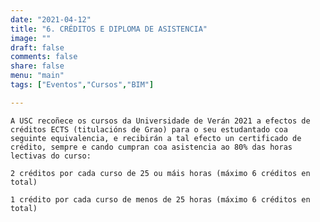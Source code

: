 ```yaml
---
date: "2021-04-12"
title: "6. CRÉDITOS E DIPLOMA DE ASISTENCIA"
image: ""
draft: false
comments: false
share: false
menu: "main"
tags: ["Eventos","Cursos","BIM"]

---
```



    A USC recoñece os cursos da Universidade de Verán 2021 a efectos de créditos ECTS (titulacións de Grao) para o seu estudantado coa seguinte equivalencia, e recibirán a tal efecto un certificado de crédito, sempre e cando cumpran coa asistencia ao 80% das horas lectivas do curso: 

    2 créditos por cada curso de 25 ou máis horas (máximo 6 créditos en total) 

    1 crédito por cada curso de menos de 25 horas (máximo 6 créditos en total) 
